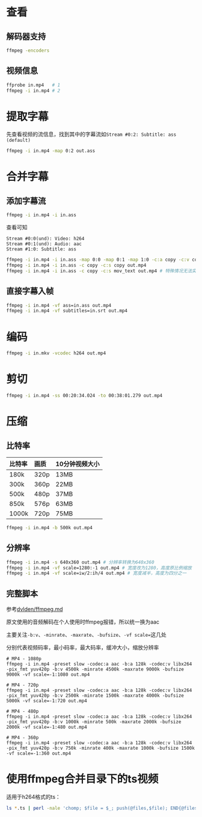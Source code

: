 # 查看

## 解码器支持

```bash
ffmpeg -encoders
```

## 视频信息

```bash
ffprobe in.mp4   # 1
ffmpeg -i in.mp4 # 2
```

# 提取字幕

先查看视频的流信息，找到其中的字幕流如`Stream #0:2: Subtitle: ass (default)`

```bash
ffmpeg -i in.mp4 -map 0:2 out.ass
```

# 合并字幕

## 添加字幕流

```bash
ffmpeg -i in.mp4 -i in.ass
```

查看可知
```ffmpeg
Stream #0:0(und): Video: h264
Stream #0:1(und): Audio: aac
Stream #1:0: Subtitle: ass
```

```bash
ffmpeg -i in.mp4 -i in.ass -map 0:0 -map 0:1 -map 1:0 -c:a copy -c:v copy -c:s copy out.mp4
ffmpeg -i in.mp4 -i in.ass -c copy -c:s copy out.mp4
ffmpeg -i in.mp4 -i in.ass -c copy -c:s mov_text out.mp4 # 特殊情况无法实现ass或者其他
```

## 直接字幕入帧

```bash
ffmpeg -i in.mp4 -vf ass=in.ass out.mp4
ffmpeg -i in.mp4 -vf subtitles=in.srt out.mp4
```

# 编码

```bash
ffmpeg -i in.mkv -vcodec h264 out.mp4
```

# 剪切

```bash
ffmpeg -i in.mp4 -ss 00:20:34.024 -to 00:38:01.279 out.mp4
```

# 压缩

## 比特率

比特率 | 画质 | 10分钟视频大小
:- | :- | :-
180k | 320p | 13MB
300k | 360p | 22MB
500k | 480p | 37MB
850k | 576p | 63MB
1000k | 720p | 75MB

```bash
ffmpeg -i in.mp4 -b 500k out.mp4
```

## 分辨率

```bash
ffmpeg -i in.mp4 -s 640x360 out.mp4 # 分辨率转换为640x360
ffmpeg -i in.mp4 -vf scale=1280:-1 out.mp4 # 宽度改为1280，高度原比例缩放
ffmpeg -i in.mp4 -vf scale=iw/2:ih/4 out.mp4 # 宽度减半，高度为四分之一
```

## 完整脚本

参考[dvlden/ffmpeg.md](https://gist.github.com/dvlden/b9d923cb31775f92fa54eb8c39ccd5a9)

原文使用的音频解码在个人使用时ffmpeg报错，所以统一换为aac

主要关注`-b:v`、`-minrate`、`-maxrate`、`-bufsize`、`-vf scale=`这几处

分别代表视频码率，最小码率，最大码率，缓冲大小，缩放分辨率

```shell
# MP4 - 1080p
ffmpeg -i in.mp4 -preset slow -codec:a aac -b:a 128k -codec:v libx264 -pix_fmt yuv420p -b:v 4500k -minrate 4500k -maxrate 9000k -bufsize 9000k -vf scale=-1:1080 out.mp4

# MP4 - 720p
ffmpeg -i in.mp4 -preset slow -codec:a aac -b:a 128k -codec:v libx264 -pix_fmt yuv420p -b:v 2500k -minrate 1500k -maxrate 4000k -bufsize 5000k -vf scale=-1:720 out.mp4

# MP4 - 480p
ffmpeg -i in.mp4 -preset slow -codec:a aac -b:a 128k -codec:v libx264 -pix_fmt yuv420p -b:v 1000k -minrate 500k -maxrate 2000k -bufsize 2000k -vf scale=-1:480 out.mp4

# MP4 - 360p
ffmpeg -i in.mp4 -preset slow -codec:a aac -b:a 128k -codec:v libx264 -pix_fmt yuv420p -b:v 750k -minrate 400k -maxrate 1000k -bufsize 1500k -vf scale=-1:360 out.mp4
```

# 使用ffmpeg合并目录下的ts视频

适用于h264格式的ts：

```bash
ls *.ts | perl -nale 'chomp; $file = $_; push(@files,$file); END{@files = sort({$a <=> $b} @files); print(q(ffmpeg -i "concat:), join(q(|), @files), q(" -acodec copy -vcodec copy -absf aac_adtstoasc out.mp4))}'
```
